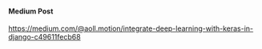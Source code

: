 <h4>Medium Post</h4>

https://medium.com/@aoll.motion/integrate-deep-learning-with-keras-in-django-c49611fecb68

